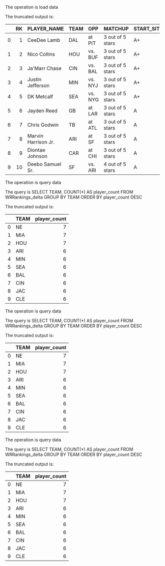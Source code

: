 The operation is load data

The truncated output is: 

|    |   RK | PLAYER_NAME         | TEAM   | OPP     | MATCHUP          | START_SIT   |   PROJ_FPTS |   id | Start_Sit_Recommendation   |
|---:|-----:|:--------------------|:-------|:--------|:-----------------|:------------|------------:|-----:|:---------------------------|
|  0 |    1 | CeeDee Lamb         | DAL    | at PIT  | 3 out of 5 stars | A+          |        19.1 |    0 | Must Start                 |
|  1 |    2 | Nico Collins        | HOU    | vs. BUF | 3 out of 5 stars | A+          |        17.7 |    1 | Must Start                 |
|  2 |    3 | Ja'Marr Chase       | CIN    | vs. BAL | 3 out of 5 stars | A+          |        17.4 |    2 | Must Start                 |
|  3 |    4 | Justin Jefferson    | MIN    | vs. NYJ | 3 out of 5 stars | A+          |        17.2 |    3 | Must Start                 |
|  4 |    5 | DK Metcalf          | SEA    | vs. NYG | 3 out of 5 stars | A+          |        16.8 |    4 | Must Start                 |
|  5 |    6 | Jayden Reed         | GB     | at LAR  | 3 out of 5 stars | A           |        16.1 |    5 | Consider Starting          |
|  6 |    7 | Chris Godwin        | TB     | at ATL  | 3 out of 5 stars | A           |        16   |    6 | Consider Starting          |
|  7 |    8 | Marvin Harrison Jr. | ARI    | at SF   | 3 out of 5 stars | A           |        15.7 |    7 | Consider Starting          |
|  8 |    9 | Diontae Johnson     | CAR    | at CHI  | 3 out of 5 stars | A           |        15.5 |    8 | Consider Starting          |
|  9 |   10 | Deebo Samuel Sr.    | SF     | vs. ARI | 4 out of 5 stars | A           |        15.5 |    9 | Consider Starting          |

The operation is query data

The query is 
        SELECT TEAM, COUNT(*) AS player_count 
        FROM WRRankings_delta 
        GROUP BY TEAM 
        ORDER BY player_count DESC
    

The truncated output is: 

|    | TEAM   |   player_count |
|---:|:-------|---------------:|
|  0 | NE     |              7 |
|  1 | MIA    |              7 |
|  2 | HOU    |              7 |
|  3 | ARI    |              6 |
|  4 | MIN    |              6 |
|  5 | SEA    |              6 |
|  6 | BAL    |              6 |
|  7 | CIN    |              6 |
|  8 | JAC    |              6 |
|  9 | CLE    |              6 |

The operation is query data

The query is 
        SELECT TEAM, COUNT(*) AS player_count 
        FROM WRRankings_delta 
        GROUP BY TEAM 
        ORDER BY player_count DESC
    

The truncated output is: 

|    | TEAM   |   player_count |
|---:|:-------|---------------:|
|  0 | NE     |              7 |
|  1 | MIA    |              7 |
|  2 | HOU    |              7 |
|  3 | ARI    |              6 |
|  4 | MIN    |              6 |
|  5 | SEA    |              6 |
|  6 | BAL    |              6 |
|  7 | CIN    |              6 |
|  8 | JAC    |              6 |
|  9 | CLE    |              6 |

The operation is query data

The query is 
        SELECT TEAM, COUNT(*) AS player_count 
        FROM WRRankings_delta 
        GROUP BY TEAM 
        ORDER BY player_count DESC
    

The truncated output is: 

|    | TEAM   |   player_count |
|---:|:-------|---------------:|
|  0 | NE     |              7 |
|  1 | MIA    |              7 |
|  2 | HOU    |              7 |
|  3 | ARI    |              6 |
|  4 | MIN    |              6 |
|  5 | SEA    |              6 |
|  6 | BAL    |              6 |
|  7 | CIN    |              6 |
|  8 | JAC    |              6 |
|  9 | CLE    |              6 |

